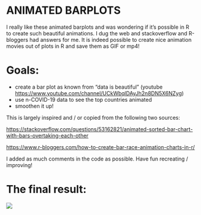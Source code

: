 ANIMATED BARPLOTS
================

I really like these animated barplots and was wondering if it’s possible
in R to create such beautiful animations. I dug the web and
stackoverflow and R-bloggers had answers for me. It is indeed possible
to create nice animation movies out of plots in R and save them as GIF
or mp4\!

# Goals:

  - create a bar plot as known from “data is beautiful” (youtube
    <https://www.youtube.com/channel/UCkWbqlDAyJh2n8DN5X6NZyg>)
  - use n-COVID-19 data to see the top countries animated
  - smoothen it up\!

This is largely inspired and / or copied from the following two
sources:

<https://stackoverflow.com/questions/53162821/animated-sorted-bar-chart-with-bars-overtaking-each-other>

<https://www.r-bloggers.com/how-to-create-bar-race-animation-charts-in-r/>

I added as much comments in the code as possible. Have fun recreating /
improving\!

# The final result:

![](confirmed_cases.gif)
